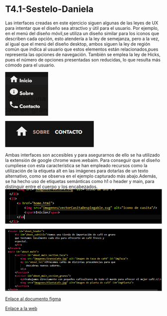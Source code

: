 # T4.1-Sestelo-Daniela
Las interfaces creadas en este ejercicio siguen algunas de las leyes de UX para intentar que el diseño sea atractivo y útil para el usuario. Por ejemplo, en el menú del diseño móvil,se utiliza un diseño similar para los iconos que describen cada opción, esto atendería a la ley de semejanza, pero a la vez, al igual que el menú del diseño desktop, ambos siguen la ley de región común que indica al usuario que estos elementos están relacionados,pues representa las opciones de navegación. También se emplea la ley de Hicks, pues el número de opciones presentadas son reducidas, lo que resulta más cómodo para el usuario.

![ley  de semejanza](imagenesLeyesUX/leySemejanza.png)

![ley de región común](imagenesLeyesUX/leyRegionComun.png)






Ambas interfaces son accesibles y para asegurarnos de ello se ha utilizado la extensión de google chrome wave.webaim. Para conseguir que el diseño cumpliese con esta característica se han empleado recursos como la utilización de la etiqueta alt en las imágenes para dotarlas de un texto alternativo, como se observa en el ejemplo capturado más abajo.Además, se ha hecho uso de etiquetas semánticas como  h1 o header y main, para distinguir entre el cuerpo y los encabezados. 
![uso etiqueta alt](imagenesEjemplosAccesibilidad/imagenEtiquetaAlt.png)

![uso etiquetas semánticas](imagenesEjemplosAccesibilidad/imagenEtiquetaSemantica.png)




[Enlace al documento figma](https://www.figma.com/file/0dUD4ZtkmSN1AnuwT1pbOa/T4.1SesteloDaniela?type=design&mode=design&t=mRS3LgBdBVBZc2O1-1)


[Enlace a la web](https://danielasestelod.github.io/home.html)

